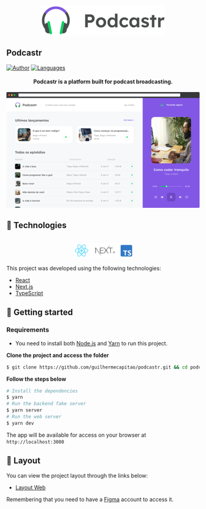 <div align="center">
  <img src=".github/podcastr-logo.svg" alt="Podcastr logo">
</div>

## Podcastr

[![Author](https://img.shields.io/badge/author-Klayverx-8257E5?style=flat-square)](https://github.com/Klayverx)
[![Languages](https://img.shields.io/github/languages/count/josepholiveira/podcastr?color=%238257E5&style=flat-square)](#)

<h4 align="center">
  Podcastr is a platform built for podcast broadcasting.
</h4>

![Podcastr preview](.github/app-preview.png)

## 🧪 Technologies
<div align="center">
  <br />
  <img src=".github/tech-logos.png" alt="Technologies used">
</div>

This project was developed using the following technologies:

- [React](https://reactjs.org)
- [Next.js](https://nextjs.org/)
- [TypeScript](https://www.typescriptlang.org/)

## 🚀 Getting started

### Requirements

- You need to install both [Node.js](https://nodejs.org/en/download/) and [Yarn](https://yarnpkg.com/) to run this project.

**Clone the project and access the folder**

```bash
$ git clone https://github.com/guilhermecapitao/podcastr.git && cd podcastr
```

**Follow the steps below**
```bash
# Install the dependencies
$ yarn
# Run the backend fake server
$ yarn server
# Run the web server
$ yarn dev
```

The app will be available for access on your browser at `http://localhost:3000`

## 🔖 Layout

You can view the project layout through the links below:

- [Layout Web](https://www.figma.com/file/UwFEntsHpHYJlHNQAQr4gA/Podcastr?node-id=160%3A2761) 

Remembering that you need to have a [Figma](http://figma.com/) account to access it.

